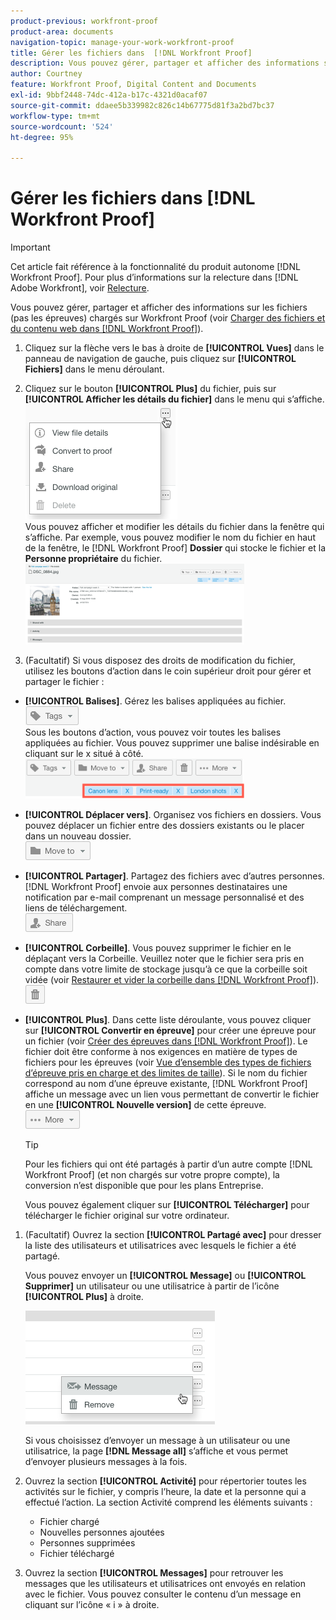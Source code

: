 ```yaml
---
product-previous: workfront-proof
product-area: documents
navigation-topic: manage-your-work-workfront-proof
title: Gérer les fichiers dans  [!DNL Workfront Proof]
description: Vous pouvez gérer, partager et afficher des informations sur les fichiers (pas les épreuves) chargés dans Workfront Proof (voir Charger des fichiers et du contenu web dans Workfront Proof).
author: Courtney
feature: Workfront Proof, Digital Content and Documents
exl-id: 9bbf2448-74dc-412a-b17c-4321d0acaf07
source-git-commit: ddaee5b339982c826c14b67775d81f3a2bd7bc37
workflow-type: tm+mt
source-wordcount: '524'
ht-degree: 95%

---
```


# Gérer les fichiers dans [!DNL Workfront Proof]

>[!IMPORTANT]
>
>Cet article fait référence à la fonctionnalité du produit autonome [!DNL Workfront Proof]. Pour plus d’informations sur la relecture dans [!DNL Adobe Workfront], voir [Relecture](../../../review-and-approve-work/proofing/proofing.md).

Vous pouvez gérer, partager et afficher des informations sur les fichiers (pas les épreuves) chargés sur Workfront Proof (voir [Charger des fichiers et du contenu web dans  [!DNL Workfront Proof]](../../../workfront-proof/wp-work-proofsfiles/create-proofs-and-files/upload-files-web-content.md)).

1. Cliquez sur la flèche vers le bas à droite de **[!UICONTROL Vues]** dans le panneau de navigation de gauche, puis cliquez sur **[!UICONTROL Fichiers]** dans le menu déroulant.

1. Cliquez sur le bouton **[!UICONTROL Plus]** du fichier, puis sur **[!UICONTROL Afficher les détails du fichier]** dans le menu qui s’affiche.\
   ![Afficher les détails du fichier](assets/click-more-then-view-file-details.png)\
   Vous pouvez afficher et modifier les détails du fichier dans la fenêtre qui s’affiche. Par exemple, vous pouvez modifier le nom du fichier en haut de la fenêtre, le [!DNL Workfront Proof] **Dossier** qui stocke le fichier et la **Personne propriétaire** du fichier.\
   ![Détails du fichier](assets/file-details-page-350x129.png)

1. (Facultatif) Si vous disposez des droits de modification du fichier, utilisez les boutons d’action dans le coin supérieur droit pour gérer et partager le fichier :

* **[!UICONTROL Balises]**. Gérez les balises appliquées au fichier.\
   ![Bouton Balises ](assets/tags-button.png)\
   Sous les boutons d’action, vous pouvez voir toutes les balises appliquées au fichier. Vous pouvez supprimer une balise indésirable en cliquant sur le x situé à côté.\
   ![Afficher les balises de fichier](assets/view-file-tags-350x64.png)

* **[!UICONTROL Déplacer vers]**. Organisez vos fichiers en dossiers. Vous pouvez déplacer un fichier entre des dossiers existants ou le placer dans un nouveau dossier.\
   ![bouton Dossier](assets/folder-button.png)

* **[!UICONTROL Partager]**. Partagez des fichiers avec d’autres personnes. [!DNL Workfront Proof] envoie aux personnes destinataires une notification par e-mail comprenant un message personnalisé et des liens de téléchargement.\
   ![bouton Partager](assets/share-button.png)

* **[!UICONTROL Corbeille]**. Vous pouvez supprimer le fichier en le déplaçant vers la Corbeille. Veuillez noter que le fichier sera pris en compte dans votre limite de stockage jusqu’à ce que la corbeille soit vidée (voir [Restaurer et vider la corbeille dans  [!DNL Workfront Proof]](../../../workfront-proof/wp-work-proofsfiles/manage-your-work/restore-and-empty-trash.md)).\
   ![Bouton Corbeille](assets/trash-button.png)

* **[!UICONTROL Plus]**. Dans cette liste déroulante, vous pouvez cliquer sur **[!UICONTROL Convertir en épreuve]** pour créer une épreuve pour un fichier (voir [Créer des épreuves dans  [!DNL Workfront Proof]](../../../workfront-proof/wp-work-proofsfiles/create-proofs-and-files/generate-proofs.md)). Le fichier doit être conforme à nos exigences en matière de types de fichiers pour les épreuves (voir [Vue d’ensemble des types de fichiers d’épreuve pris en charge et des limites de taille](../../../review-and-approve-work/proofing/proofing-overview/supported-proofing-file-types.md)). Si le nom du fichier correspond au nom d’une épreuve existante, [!DNL Workfront Proof] affiche un message avec un lien vous permettant de convertir le fichier en une **[!UICONTROL Nouvelle version]** de cette épreuve.\
   ![bouton Plus](assets/more-button-text-version.png)

  >[!TIP]
  >
  >Pour les fichiers qui ont été partagés à partir d’un autre compte [!DNL Workfront Proof] (et non chargés sur votre propre compte), la conversion n’est disponible que pour les plans Entreprise.

  Vous pouvez également cliquer sur **[!UICONTROL Télécharger]** pour télécharger le fichier original sur votre ordinateur.

1. (Facultatif) Ouvrez la section **[!UICONTROL Partagé avec]** pour dresser la liste des utilisateurs et utilisatrices avec lesquels le fichier a été partagé.

   Vous pouvez envoyer un **[!UICONTROL Message]** ou **[!UICONTROL Supprimer]** un utilisateur ou une utilisatrice à partir de l’icône **[!UICONTROL Plus]** à droite.

   ![Message et suppression](assets/message-and-remove.png)

   Si vous choisissez d’envoyer un message à un utilisateur ou une utilisatrice, la page **[!DNL Message all]** s’affiche et vous permet d’envoyer plusieurs messages à la fois.

1. Ouvrez la section **[!UICONTROL Activité]** pour répertorier toutes les activités sur le fichier, y compris l’heure, la date et la personne qui a effectué l’action. La section Activité comprend les éléments suivants :

   * Fichier chargé
   * Nouvelles personnes ajoutées
   * Personnes supprimées
   * Fichier téléchargé

1. Ouvrez la section **[!UICONTROL Messages]** pour retrouver les messages que les utilisateurs et utilisatrices ont envoyés en relation avec le fichier. Vous pouvez consulter le contenu d’un message en cliquant sur l’icône « i » à droite.
